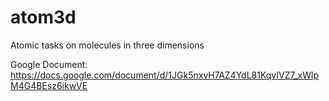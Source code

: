 # atom3d
Atomic tasks on molecules in three dimensions


Google Document:
https://docs.google.com/document/d/1JGk5nxvH7AZ4YdL81KqvIVZ7_xWlpM4G4BEsz6ikwVE
